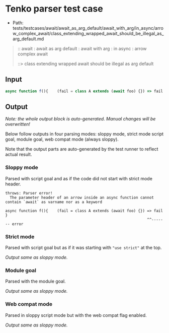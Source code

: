 # Tenko parser test case

- Path: tests/testcases/await/await_as_arg_default/await_with_arg/in_async/arrow_complex_await/class_extending_wrapped_await_should_be_illegal_as_arg_default.md

> :: await : await as arg default : await with arg : in async : arrow complex await
>
> ::> class extending wrapped await should be illegal as arg default

## Input

`````js
async function f(){    (fail = class A extends (await foo) {}) => fail    }
`````

## Output

_Note: the whole output block is auto-generated. Manual changes will be overwritten!_

Below follow outputs in four parsing modes: sloppy mode, strict mode script goal, module goal, web compat mode (always sloppy).

Note that the output parts are auto-generated by the test runner to reflect actual result.

### Sloppy mode

Parsed with script goal and as if the code did not start with strict mode header.

`````
throws: Parser error!
  The parameter header of an arrow inside an async function cannot contain `await` as varname nor as a keyword

async function f(){    (fail = class A extends (await foo) {}) => fail    }
                                                               ^^------- error
`````

### Strict mode

Parsed with script goal but as if it was starting with `"use strict"` at the top.

_Output same as sloppy mode._

### Module goal

Parsed with the module goal.

_Output same as sloppy mode._

### Web compat mode

Parsed in sloppy script mode but with the web compat flag enabled.

_Output same as sloppy mode._
